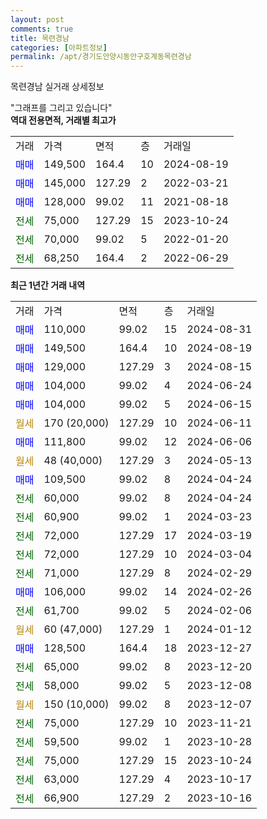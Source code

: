 ```yaml
---
layout: post
comments: true
title: 목련경남
categories: [아파트정보]
permalink: /apt/경기도안양시동안구호계동목련경남
---
```


목련경남 실거래 상세정보

<script type="text/javascript">
  google.charts.load('current', {'packages':['line', 'corechart']});
  google.charts.setOnLoadCallback(drawChart);

  function drawChart() {
    var data = new google.visualization.DataTable();
    data.addColumn('date', '거래일');
    data.addColumn('number', "매매");
    data.addColumn('number', "전세");
    data.addColumn('number', "전매");

    data.addRows([[new Date(Date.parse("2024-08-31")), 110000, null, null], [new Date(Date.parse("2024-08-19")), 149500, null, null], [new Date(Date.parse("2024-08-15")), 129000, null, null], [new Date(Date.parse("2024-06-24")), 104000, null, null], [new Date(Date.parse("2024-06-15")), 104000, null, null], [new Date(Date.parse("2024-06-11")), null, null, null], [new Date(Date.parse("2024-06-06")), 111800, null, null], [new Date(Date.parse("2024-05-13")), null, null, null], [new Date(Date.parse("2024-04-24")), 109500, null, null], [new Date(Date.parse("2024-04-24")), null, 60000, null], [new Date(Date.parse("2024-03-23")), null, 60900, null], [new Date(Date.parse("2024-03-19")), null, 72000, null], [new Date(Date.parse("2024-03-04")), null, 72000, null], [new Date(Date.parse("2024-02-29")), null, 71000, null], [new Date(Date.parse("2024-02-26")), 106000, null, null], [new Date(Date.parse("2024-02-06")), null, 61700, null], [new Date(Date.parse("2024-01-12")), null, null, null], [new Date(Date.parse("2023-12-27")), 128500, null, null], [new Date(Date.parse("2023-12-20")), null, 65000, null], [new Date(Date.parse("2023-12-08")), null, 58000, null], [new Date(Date.parse("2023-12-07")), null, null, null], [new Date(Date.parse("2023-11-21")), null, 75000, null], [new Date(Date.parse("2023-10-28")), null, 59500, null], [new Date(Date.parse("2023-10-24")), null, 75000, null], [new Date(Date.parse("2023-10-17")), null, 63000, null], [new Date(Date.parse("2023-10-16")), null, 66900, null]]);

    var options = {
      hAxis: {
        format: 'yyyy/MM/dd'
      },    
      lineWidth: 0,
      pointsVisible: true,    
      title: '최근 1년간 유형별 실거래가 분포',
      legend: { position: 'bottom' }
    };

    var formatter = new google.visualization.NumberFormat({pattern:'###,###'} );
    formatter.format(data, 1);
    formatter.format(data, 2);
    
    setTimeout(function() {
        var chart = new google.visualization.LineChart(document.getElementById('columnchart_material'));
        chart.draw(data, (options));
        document.getElementById('loading').style.display = 'none';
    }, 200);
  }
</script>


<div id="loading" style="z-index:20; display: block; margin-left: 0px">"그래프를 그리고 있습니다"</div>
<div id="columnchart_material" style="width: 95%; margin-left: 0px; display: block"></div>
<!-- contents start -->
<b>역대 전용면적, 거래별 최고가</b>
<table class="sortable">
    <tr>
      <td>거래</td>
      <td>가격</td>
      <td>면적</td>
      <td>층</td>
      <td>거래일</td>
    </tr>
        <tr>
          <td><a style="color: blue">매매</a></td>
          <td>149,500</td>
          <td>164.4</td>
          <td>10</td>
          <td>2024-08-19</td>
        </tr>            <tr>
          <td><a style="color: blue">매매</a></td>
          <td>145,000</td>
          <td>127.29</td>
          <td>2</td>
          <td>2022-03-21</td>
        </tr>            <tr>
          <td><a style="color: blue">매매</a></td>
          <td>128,000</td>
          <td>99.02</td>
          <td>11</td>
          <td>2021-08-18</td>
        </tr>        
        <tr>
              <td><a style="color: darkgreen">전세</a></td>
              <td>75,000</td>
              <td>127.29</td>
              <td>15</td>
              <td>2023-10-24</td>
            </tr>            <tr>
              <td><a style="color: darkgreen">전세</a></td>
              <td>70,000</td>
              <td>99.02</td>
              <td>5</td>
              <td>2022-01-20</td>
            </tr>            <tr>
              <td><a style="color: darkgreen">전세</a></td>
              <td>68,250</td>
              <td>164.4</td>
              <td>2</td>
              <td>2022-06-29</td>
            </tr>        
    
</table>

<b>최근 1년간 거래 내역</b>

<table class="sortable">
    <tr>
      <td>거래</td>
      <td>가격</td>
      <td>면적</td>
      <td>층</td>
      <td>거래일</td>
    </tr>
    <tr>
      <td><a style="color: blue">매매</a></td>
      <td>110,000</td>
      <td>99.02</td>
      <td>15</td>
      <td>2024-08-31</td>
    </tr>          <tr>
      <td><a style="color: blue">매매</a></td>
      <td>149,500</td>
      <td>164.4</td>
      <td>10</td>
      <td>2024-08-19</td>
    </tr>          <tr>
      <td><a style="color: blue">매매</a></td>
      <td>129,000</td>
      <td>127.29</td>
      <td>3</td>
      <td>2024-08-15</td>
    </tr>          <tr>
      <td><a style="color: blue">매매</a></td>
      <td>104,000</td>
      <td>99.02</td>
      <td>4</td>
      <td>2024-06-24</td>
    </tr>          <tr>
      <td><a style="color: blue">매매</a></td>
      <td>104,000</td>
      <td>99.02</td>
      <td>5</td>
      <td>2024-06-15</td>
    </tr>          <tr>
      <td><a style="color: darkgoldenrod">월세</a></td>
      <td>170 (20,000)</td>
      <td>127.29</td>
      <td>10</td>
      <td>2024-06-11</td>
    </tr>          <tr>
      <td><a style="color: blue">매매</a></td>
      <td>111,800</td>
      <td>99.02</td>
      <td>12</td>
      <td>2024-06-06</td>
    </tr>          <tr>
      <td><a style="color: darkgoldenrod">월세</a></td>
      <td>48 (40,000)</td>
      <td>127.29</td>
      <td>3</td>
      <td>2024-05-13</td>
    </tr>          <tr>
      <td><a style="color: blue">매매</a></td>
      <td>109,500</td>
      <td>99.02</td>
      <td>8</td>
      <td>2024-04-24</td>
    </tr>          <tr>
      <td><a style="color: darkgreen">전세</a></td>
      <td>60,000</td>
      <td>99.02</td>
      <td>8</td>
      <td>2024-04-24</td>
    </tr>          <tr>
      <td><a style="color: darkgreen">전세</a></td>
      <td>60,900</td>
      <td>99.02</td>
      <td>1</td>
      <td>2024-03-23</td>
    </tr>          <tr>
      <td><a style="color: darkgreen">전세</a></td>
      <td>72,000</td>
      <td>127.29</td>
      <td>17</td>
      <td>2024-03-19</td>
    </tr>          <tr>
      <td><a style="color: darkgreen">전세</a></td>
      <td>72,000</td>
      <td>127.29</td>
      <td>10</td>
      <td>2024-03-04</td>
    </tr>          <tr>
      <td><a style="color: darkgreen">전세</a></td>
      <td>71,000</td>
      <td>127.29</td>
      <td>8</td>
      <td>2024-02-29</td>
    </tr>          <tr>
      <td><a style="color: blue">매매</a></td>
      <td>106,000</td>
      <td>99.02</td>
      <td>14</td>
      <td>2024-02-26</td>
    </tr>          <tr>
      <td><a style="color: darkgreen">전세</a></td>
      <td>61,700</td>
      <td>99.02</td>
      <td>5</td>
      <td>2024-02-06</td>
    </tr>          <tr>
      <td><a style="color: darkgoldenrod">월세</a></td>
      <td>60 (47,000)</td>
      <td>127.29</td>
      <td>1</td>
      <td>2024-01-12</td>
    </tr>          <tr>
      <td><a style="color: blue">매매</a></td>
      <td>128,500</td>
      <td>164.4</td>
      <td>18</td>
      <td>2023-12-27</td>
    </tr>          <tr>
      <td><a style="color: darkgreen">전세</a></td>
      <td>65,000</td>
      <td>99.02</td>
      <td>8</td>
      <td>2023-12-20</td>
    </tr>          <tr>
      <td><a style="color: darkgreen">전세</a></td>
      <td>58,000</td>
      <td>99.02</td>
      <td>5</td>
      <td>2023-12-08</td>
    </tr>          <tr>
      <td><a style="color: darkgoldenrod">월세</a></td>
      <td>150 (10,000)</td>
      <td>99.02</td>
      <td>8</td>
      <td>2023-12-07</td>
    </tr>          <tr>
      <td><a style="color: darkgreen">전세</a></td>
      <td>75,000</td>
      <td>127.29</td>
      <td>10</td>
      <td>2023-11-21</td>
    </tr>          <tr>
      <td><a style="color: darkgreen">전세</a></td>
      <td>59,500</td>
      <td>99.02</td>
      <td>1</td>
      <td>2023-10-28</td>
    </tr>          <tr>
      <td><a style="color: darkgreen">전세</a></td>
      <td>75,000</td>
      <td>127.29</td>
      <td>15</td>
      <td>2023-10-24</td>
    </tr>          <tr>
      <td><a style="color: darkgreen">전세</a></td>
      <td>63,000</td>
      <td>127.29</td>
      <td>4</td>
      <td>2023-10-17</td>
    </tr>          <tr>
      <td><a style="color: darkgreen">전세</a></td>
      <td>66,900</td>
      <td>127.29</td>
      <td>2</td>
      <td>2023-10-16</td>
    </tr>      </table>
<!-- contents end -->    


